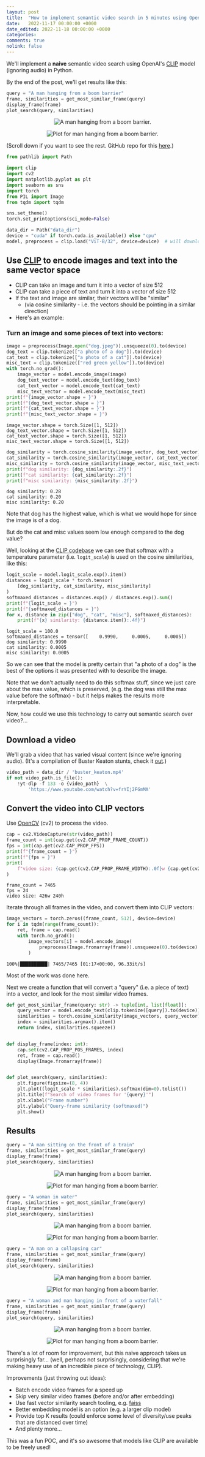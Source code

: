 ```yaml
---
layout: post
title:  "How to implement semantic video search in 5 minutes using OpenAI's CLIP"
date:   2022-11-17 00:00:00 +0000
date_edited: 2022-11-18 00:00:00 +0000
categories:
comments: true
nolink: false
---
```


We'll implement a **naive** semantic video search using OpenAI's [CLIP](https://github.com/openai/CLIP) model (ignoring audio) in Python.

By the end of the post, we'll get results like this:

```python
query = "A man hanging from a boom barrier"
frame, similarities = get_most_similar_frame(query)
display_frame(frame)
plot_search(query, similarities)
```


<p align="center">
<img 
    src="/assets/posts/semantic-video-search/main_19_0.png" 
    alt="A man hanging from a boom barrier."
/>
</p>

<p align="center">
<img 
    src="/assets/posts/semantic-video-search/main_19_1.png" 
    alt="Plot for man hanging from a boom barrier."
/>
</p>


(Scroll down if you want to see the rest. GitHub repo for this [here](https://github.com/sradc/semantic-video-search).)


```python
from pathlib import Path

import clip
import cv2
import matplotlib.pyplot as plt
import seaborn as sns
import torch
from PIL import Image
from tqdm import tqdm

sns.set_theme()
torch.set_printoptions(sci_mode=False)
```


```python
data_dir = Path("data_dir")
device = "cuda" if torch.cuda.is_available() else "cpu"
model, preprocess = clip.load("ViT-B/32", device=device)  # will download ~340mb model
```

## Use [CLIP](https://github.com/openai/CLIP) to encode images and text into the same vector space

- CLIP can take an image and turn it into a vector of size 512
- CLIP can take a piece of text and turn it into a vector of size 512
- If the text and image are similar, their vectors will be "similar" 
    - (via cosine similarity - i.e. the vectors should be pointing in a similar direction)
- Here's an example:

### Turn an image and some pieces of text into vectors:


```python
image = preprocess(Image.open("dog.jpeg")).unsqueeze(0).to(device)
dog_text = clip.tokenize(["a photo of a dog"]).to(device)
cat_text = clip.tokenize(["a photo of a cat"]).to(device)
misc_text = clip.tokenize(["red green yellow"]).to(device)
with torch.no_grad():
    image_vector = model.encode_image(image)
    dog_text_vector = model.encode_text(dog_text)
    cat_text_vector = model.encode_text(cat_text)
    misc_text_vector = model.encode_text(misc_text)
print(f"{image_vector.shape = }")
print(f"{dog_text_vector.shape = }")
print(f"{cat_text_vector.shape = }")
print(f"{misc_text_vector.shape = }")
```

    image_vector.shape = torch.Size([1, 512])
    dog_text_vector.shape = torch.Size([1, 512])
    cat_text_vector.shape = torch.Size([1, 512])
    misc_text_vector.shape = torch.Size([1, 512])



```python
dog_similarity = torch.cosine_similarity(image_vector, dog_text_vector).item()
cat_similarity = torch.cosine_similarity(image_vector, cat_text_vector).item()
misc_similarity = torch.cosine_similarity(image_vector, misc_text_vector).item()
print(f"dog similarity: {dog_similarity:.2f}")
print(f"cat similarity: {cat_similarity:.2f}")
print(f"misc similarity: {misc_similarity:.2f}")
```

    dog similarity: 0.28
    cat similarity: 0.20
    misc similarity: 0.20


Note that dog has the highest value, which is what we would hope for since the image is of a dog. 

But do the cat and misc values seem low enough compared to the dog value?

Well, looking at the [CLIP codebase](https://github.com/openai/CLIP/blob/d50d76daa670286dd6cacf3bcd80b5e4823fc8e1/clip/model.py#L367) we can see that softmax with a temperature parameter (i.e. `logit_scale`) is used on the cosine similarities, like this:


```python
logit_scale = model.logit_scale.exp().item()
distances = logit_scale * torch.tensor(
    [dog_similarity, cat_similarity, misc_similarity]
)
softmaxed_distances = distances.exp() / distances.exp().sum()
print(f"{logit_scale = }")
print(f"{softmaxed_distances = }")
for x, distance in zip(["dog", "cat", "misc"], softmaxed_distances):
    print(f"{x} similarity: {distance.item():.4f}")
```

    logit_scale = 100.0
    softmaxed_distances = tensor([    0.9990,     0.0005,     0.0005])
    dog similarity: 0.9990
    cat similarity: 0.0005
    misc similarity: 0.0005


So we can see that the model is pretty certain that "a photo of a dog" is the best of the options it was presented with to describe the image.

Note that we don't actually need to do this softmax stuff, since we just care about the max value, which is preserved, (e.g. the dog was still the max value before the softmax) - but it helps makes the results more interpretable.

Now, how could we use this technology to carry out semantic search over video?...

## Download a video

We'll grab a video that has varied visual content (since we're ignoring audio). (It's a compilation of Buster Keaton stunts, check it [out](https://www.youtube.com/watch?v=frYIj2FGmMA).)


```python
video_path = data_dir / 'buster_keaton.mp4'
if not video_path.is_file():
    !yt-dlp -f 133 -o {video_path}  \
        'https://www.youtube.com/watch?v=frYIj2FGmMA'
```

## Convert the video into CLIP vectors

Use [OpenCV](https://opencv.org/) (cv2) to process the video.


```python
cap = cv2.VideoCapture(str(video_path))
frame_count = int(cap.get(cv2.CAP_PROP_FRAME_COUNT))
fps = int(cap.get(cv2.CAP_PROP_FPS))
print(f"{frame_count = }")
print(f"{fps = }")
print(
    f"video size: {cap.get(cv2.CAP_PROP_FRAME_WIDTH):.0f}w {cap.get(cv2.CAP_PROP_FRAME_HEIGHT):.0f}h"
)
```

    frame_count = 7465
    fps = 24
    video size: 426w 240h


Iterate through all frames in the video, and convert them into CLIP vectors:


```python
image_vectors = torch.zeros((frame_count, 512), device=device)
for i in tqdm(range(frame_count)):
    ret, frame = cap.read()
    with torch.no_grad():
        image_vectors[i] = model.encode_image(
            preprocess(Image.fromarray(frame)).unsqueeze(0).to(device)
        )
```

    100%|██████████| 7465/7465 [01:17<00:00, 96.33it/s] 


Most of the work was done here.

Next we create a function that will convert a "query" (i.e. a piece of text) into a vector, and look for the most similar video frames.


```python
def get_most_similar_frame(query: str) -> tuple[int, list[float]]:
    query_vector = model.encode_text(clip.tokenize([query]).to(device))
    similarities = torch.cosine_similarity(image_vectors, query_vector)
    index = similarities.argmax().item()
    return index, similarities.squeeze()


def display_frame(index: int):
    cap.set(cv2.CAP_PROP_POS_FRAMES, index)
    ret, frame = cap.read()
    display(Image.fromarray(frame))


def plot_search(query, similarities):
    plt.figure(figsize=(8, 4))
    plt.plot((logit_scale * similarities).softmax(dim=0).tolist())
    plt.title(f"Search of video frames for '{query}'")
    plt.xlabel("Frame number")
    plt.ylabel("Query-frame similarity (softmaxed)")
    plt.show()
```

## Results


```python
query = "A man sitting on the front of a train"
frame, similarities = get_most_similar_frame(query)
display_frame(frame)
plot_search(query, similarities)
```


    
<p align="center">
<img 
    src="/assets/posts/semantic-video-search/main_20_0.png" 
    alt="A man hanging from a boom barrier."
/>
</p>

<p align="center">
<img 
    src="/assets/posts/semantic-video-search/main_20_1.png" 
    alt="Plot for man hanging from a boom barrier."
/>
</p>



```python
query = "A woman in water"
frame, similarities = get_most_similar_frame(query)
display_frame(frame)
plot_search(query, similarities)
```


    
<p align="center">
<img 
    src="/assets/posts/semantic-video-search/main_21_0.png" 
    alt="A man hanging from a boom barrier."
/>
</p>

<p align="center">
<img 
    src="/assets/posts/semantic-video-search/main_21_1.png" 
    alt="Plot for man hanging from a boom barrier."
/>
</p>


```python
query = "A man on a collapsing car"
frame, similarities = get_most_similar_frame(query)
display_frame(frame)
plot_search(query, similarities)
```


    
<p align="center">
<img 
    src="/assets/posts/semantic-video-search/main_22_0.png" 
    alt="A man hanging from a boom barrier."
/>
</p>

<p align="center">
<img 
    src="/assets/posts/semantic-video-search/main_22_1.png" 
    alt="Plot for man hanging from a boom barrier."
/>
</p>


```python
query = "A woman and man hanging in front of a waterfall"
frame, similarities = get_most_similar_frame(query)
display_frame(frame)
plot_search(query, similarities)
```


    
<p align="center">
<img 
    src="/assets/posts/semantic-video-search/main_23_0.png" 
    alt="A man hanging from a boom barrier."
/>
</p>

<p align="center">
<img 
    src="/assets/posts/semantic-video-search/main_23_1.png" 
    alt="Plot for man hanging from a boom barrier."
/>
</p>


There's a lot of room for improvement,
but this naive approach takes us surprisingly far... 
(well, perhaps not surprisingly, considering that we're making 
heavy use of an incredible piece of technology, CLIP).

Improvements (just throwing out ideas):
- Batch encode video frames for a speed up
- Skip very similar video frames (before and/or after embedding)
- Use fast vector similarity search tooling, e.g. [faiss](https://github.com/facebookresearch/faiss)
- Better embedding model is an option (e.g. a larger clip model)
- Provide top K results (could enforce some level of diversity/use peaks that are distanced over time)
- And plenty more... 

This was a fun POC, and it's so awesome that models like CLIP are available to 
be freely used!
